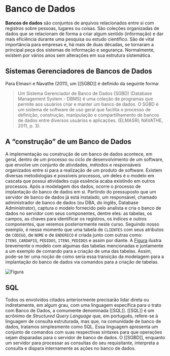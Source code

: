 # Banco de Dados
 **Bancos de dados** são conjuntos de arquivos relacionados entre si com registros sobre pessoas, lugares ou coisas. São coleções organizadas de dados que se relacionam de forma a criar algum sentido (informação) e dar mais eficiência durante uma pesquisa ou estudo científico. São de vital importância para empresas e, há mais de duas décadas, se tornaram a principal peça dos sistemas de informação e segurança. Normalmente, existem por vários anos sem alterações em sua estrutura sistemática.

## Sistemas Gerenciadores de Bancos de Dados

 Para Elmasri e Navathe (2011), um [[SGBD]] é definido da seguinte forma:

  > Um Sistema Gerenciador de Banco de Dados (SGBD) (Database Management System - DBMS) é uma coleção de programas que permite aos usuários criar e manter um banco de dados. O SGBD é um sistema de software de uso geral que facilita o processo de definição, construção, manipulação e compartilhamento de bancos de dados entre diversos usuários e aplicações. (ELMASRI; NAVATHE, 2011, p. 3).

## A “construção” de um Banco de Dados
  A implementação ou construção de um banco de dados acontece, em geral, dentro de um processo ou ciclo de desenvolvimento de um software, que envolve um conjunto de atividades, métodos e responsáveis organizados entre si para a realização de um produto de software. Existem diversas metodologias e possíveis processos, um deles é o modelo em cascata que possui atividades cuja essência acaba existindo em outros processos.
  Após a modelagem dos dados, ocorre o processo de implantação do banco de dados em si. Partindo do pressuposto que um servidor de banco de dados já está instalado, um responsável, chamado administrador de banco de dados (ou DBA, do inglês, Database Administrator), captura o modelo fornecido pelo analista e cria o banco de dados no servidor com seus componentes, dentre eles: as tabelas, os campos, as chaves para identificar os registros, os índices e outros componentes, que veremos posteriormente neste curso. Seguindo nosso exemplo, é nesse momento que uma tabela de `CLIENTES` com seus atributos de `CODIGO`, de `NOME` e de `ENDERECO` é criada junto com outras como: `ITENS_CARDAPIO`, `PEDIDOS`, `ITENS_PEDIDOS` e assim por diante. A [Figura](https://catalogcdns3.ulife.com.br/content-cli/ENG_BANDAD_20/unidade_1/ebook/images/figura.1.2-01.png) ilustra brevemente o modelo com algumas das tabelas mencionadas e juntamente a um exemplo de comando para a criação de uma das tabelas. Assim, pode-se ter uma noção de como seria essa transição da modelagem para a implantação do banco de dados via comandos para a criação de tabelas.

![Figura](https://catalogcdns3.ulife.com.br/content-cli/ENG_BANDAD_20/unidade_1/ebook/images/figura.1.2-01.png)

## SQL
Todos os envolvidos citados anteriormente precisarão lidar direta ou indiretamente, em algum grau, com uma linguagem específica para o trato com Banco de Dados, a comumente denominada [[SQL]]. [[SQL]] é um acrônimo de _Structured Query Language_ que, em português, refere-se à linguagem de consulta estruturada, mas que, na comunidade de banco de dados, tratamos simplesmente como SQL. Essa linguagem apresenta um conjunto de comandos com suas respectivas sintaxes para que operações sejam disparadas para o servidor de banco de dados. O [[SGBD]], enquanto um servidor para processar as consultas do seu requisitante, interpreta a consulta e dispara internamente as ações no banco de dados.